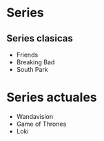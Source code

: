 # Series

## Series clasicas

* Friends
* Breaking Bad
* South Park

# Series actuales

* Wandavision
* Game of Thrones
* Loki

